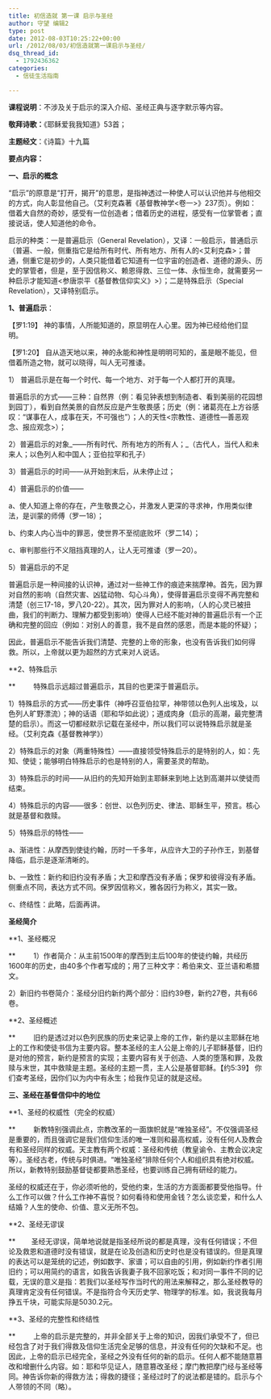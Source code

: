 ```yaml
---
title: 初信造就 第一课 启示与圣经
author: 守望 编辑2
type: post
date: 2012-08-03T10:25:22+00:00
url: /2012/08/03/初信造就第一课启示与圣经/
dsq_thread_id:
  - 1792436362
categories:
  - 信徒生活指南

---
```

**课程说明**：不涉及关于启示的深入介绍、圣经正典与逐字默示等内容。

**敬拜诗歌：**《耶稣爱我我知道》53首；

**主题经文**：《诗篇》十九篇

**要点内容：**

**一、启示的概念**

“启示”的原意是“打开，揭开”的意思，是指神透过一种使人可以认识他并与他相交的方式，向人彰显他自己。（艾利克森著《基督教神学<卷一>》237页）。例如：借着大自然的奇妙，感受有一位创造者；借着历史的进程，感受有一位掌管者；直接说话，使人知道他的命令。

启示的种类：一是普遍启示（General Revelation），又译：一般启示，普通启示（普遍、一般，侧重指它是给所有时代、所有地方、所有人的<艾利克森>；普通，侧重它是初步的，人类只能借着它知道有一位宇宙的创造者、道德的源头、历史的掌管者，但是，至于因信称义、赖恩得救、三位一体、永恒生命，就需要另一种启示才能知道<参唐崇平《基督教信仰实义》>）；二是特殊启示（Special Revelation），又译特别启示。

**1、普遍启示**：
  
【罗1:19】 神的事情，人所能知道的，原显明在人心里。因为神已经给他们显明。
  
【罗1:20】 自从造天地以来，神的永能和神性是明明可知的，虽是眼不能见，但借着所造之物，就可以晓得，叫人无可推诿。

1） 普遍启示是在每一个时代、每一个地方、对于每一个人都打开的真理。
  
普遍启示的方式——三种：自然界（例：看见钟表想到制造者、看到美丽的花园想到园丁），看到自然美景的自然反应是产生敬畏感；历史（例：诸葛亮在上方谷感叹：“谋事在人，成事在天，不可强也”）；人的天性<宗教性、道德性—善恶观念、报应观念>）；

2）普遍启示的对象_——所有时代、所有地方的所有人；_（古代人，当代人和未来人；以色列人和中国人；亚伯拉罕和孔子）

3）普遍启示的时间——从开始到末后，从未停止过；

4）普遍启示的价值——
  
a、使人知道上帝的存在，产生敬畏之心，并激发人更深的寻求神，作用类似律法，是训蒙的师傅（罗一18）；
  
b、约束人内心当中的罪恶，使世界不至彻底败坏（罗二14）；
  
c、审判那些行不义阻挡真理的人，让人无可推诿（罗一20）。

5）普遍启示的不足
  
普遍启示是一种间接的认识神，通过对一些神工作的痕迹来揣摩神。首先，因为罪对自然的影响（自然灾害、凶猛动物、勾心斗角），使得普遍启示变得不再完整和清楚（创三17-18，罗八20-22）。其次，因为罪对人的影响，（人的心灵已被扭曲，我们的判断力、理解力都受到影响）使得人已经不能对神的普遍启示有一个正确和完整的回应（例如：对别人的善意，我不是自然的感恩，而是本能的怀疑）；

因此，普遍启示不能告诉我们清楚、完整的上帝的形象，也没有告诉我们如何得救。所以，上帝就以更为超然的方式来对人说话。

**2、特殊启示
  
**         特殊启示远超过普遍启示，其目的也更深于普遍启示。

1）特殊启示的方式——历史事件（神呼召亚伯拉罕，神带领以色列人出埃及，以色列人旷野漂流）；神的话语（耶和华如此说）；道成肉身（启示的高潮，最完整清楚的启示）。而这一切都经默示记载在圣经中，所以我们可以说特殊启示就是圣经。（艾利克森《基督教神学》）

2）特殊启示的对象（两重特殊性）——直接领受特殊启示的是特别的人，如：先知、使徒；能够明白特殊启示的也是特别的人，需要圣灵的帮助。

3）特殊启示的时间——从旧约的先知开始到主耶稣来到地上达到高潮并以使徒而结束。

4）特殊启示的内容——很多：创世、以色列历史、律法、耶稣生平，预言。核心就是基督和救赎。

5）特殊启示的特性——
  
a、渐进性：从摩西到使徒约翰，历时一千多年，从应许大卫的子孙作王，到基督降临，启示是逐渐清晰的。
  
b、一致性：新约和旧约没有矛盾；大卫和摩西没有矛盾；保罗和彼得没有矛盾。侧重点不同，表达方式不同。保罗因信称义，雅各因行为称义，其实一致。
  
c、终结性：此略，后面再讲。

**圣经简介**

**1、圣经概况
  
**         1）作者简介：从主前1500年的摩西到主后100年的使徒约翰，共经历1600年的历史，由40多个作者写成的；用了三种文字：希伯来文、亚兰语和希腊文。

2）新旧约书卷简介：圣经分旧约新约两个部分：旧约39卷，新约27卷，共有66卷。

**2、圣经概述
  
**         旧约是透过对以色列民族的历史来记录上帝的工作，新约是以主耶稣在地上的工作和使徒书信为主要内容。整本圣经的主人公是上帝的儿子耶稣基督，旧约是对他的预言，新约是预言的实现；主要内容有关于创造、人类的堕落和罪，及救赎与末世，其中救赎是主题。圣经的主题一贯，主人公是基督耶稣。【约5:39】 你们查考圣经，因你们以为内中有永生；给我作见证的就是这经。

**三、圣经在基督信仰中的地位**

**1、圣经的权威性（完全的权威）
  
**         新教特别强调此点，宗教改革的一面旗帜就是“唯独圣经”。不仅强调圣经是重要的，而且强调它是我们信仰生活的唯一准则和最高权威，没有任何人及教会有和圣经同样的权威。天主教有两个权威：圣经和传统（教皇谕令、主教会议决定等）。圣经古老，传统与时俱进。“唯独圣经”排除任何个人和组织具有绝对权威。所以，新教特别鼓励基督徒都要熟悉圣经，也要训练自己拥有研经的能力。

圣经的权威还在于，你必须听他的，受他约束，生活的方方面面都要受他指导。什么工作可以做？什么工作神不喜悦？如何看待和使用金钱？怎么谈恋爱，和什么人结婚？人生的使命、价值、意义无所不包。

**2、圣经无谬误
  
**        圣经无谬误，简单地说就是指圣经所说的都是真理，没有任何错误；不但论及救恩和道德时没有错误，就是在论及创造和历史时也是没有错误的。但是真理的表达可以是笼统的记述，例如数字、家谱；可以自由的引用，例如新约作者引用旧约；可以用简约的语言，如我告诉我妻子我不回家吃饭；和对同一事件不同的记载，无误的意义是指：若我们以圣经写作当时代的用法来解释之，那么圣经教导的真理肯定没有任何错误。不是指符合今天历史学、物理学的标准。如，我说我每月挣五千块，可能实际是5030.2元。

**3、圣经的完整性和终结性
  
**         上帝的启示是完整的，并非全部关于上帝的知识，因我们承受不了，但已经包含了对于我们得救及信仰生活完全足够的信息，并没有任何的欠缺和不足。也因此，上帝的启示已经完全，圣经之外没有任何的新的启示。任何人都不能随意篡改和增删什么内容。如：耶和华见证人，随意篡改圣经；摩门教把摩门经与圣经等同。神告诉你新的得救方法；得救的捷径；圣经过时了的说法都是错的。启示与个人带领的不同（略）。